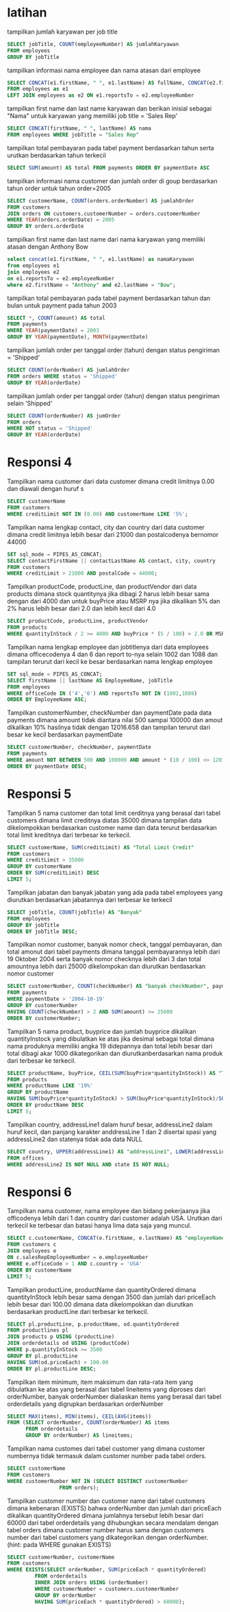 # latihan
tampilkan jumlah karyawan per job title
```sql
SELECT jobTitle, COUNT(employeeNumber) AS jumlahKaryawan 
FROM employees 
GROUP BY jobTitle
```

tampilkan informasi nama employee dan nama atasan dari employee
```sql
SELECT CONCAT(e1.firstName, " ", e1.lastName) AS fullName, CONCAT(e2.firstName, " ", e2.lastName) AS atasan 
FROM employees as e1 
LEFT JOIN employees as e2 ON e1.reportsTo = e2.employeeNumber
```

tampilkan first name dan last name karyawan dan berikan inisial sebagai "Nama" untuk karyawan yang memiliki job title = 'Sales Rep'
```sql
SELECT CONCAT(firstName, " ", lastName) AS nama 
FROM employees WHERE jobTitle = "Sales Rep"
```

tampilkan total pembayaran pada tabel payment berdasarkan tahun serta urutkan berdasarkan tahun terkecil
```sql
SELECT SUM(amount) AS total FROM payments ORDER BY paymentDate ASC
```

tampilkan informasi nama customer dan jumlah order di goup berdasarkan tahun order untuk tahun order=2005
```sql
SELECT customerName, COUNT(orders.orderNumber) AS jumlahOrder 
FROM customers 
JOIN orders ON customers.customerNumber = orders.customerNumber 
WHERE YEAR(orders.orderDate) = 2005 
GROUP BY orders.orderDate
```

tampilkan first name dan last name dari nama karyawan yang memiliki atasan dengan Anthony Bow
```sql
select concat(e1.firstName, " ", e1.lastName) as namaKaryawan
from employees e1
join employees e2
on e1.reportsTo = e2.employeeNumber
where e2.firstName = "Anthony" and e2.lastName = "Bow";
```

tampilkan total pembayaran pada tabel payment berdasarkan tahun dan bulan untuk payment pada tahun 2003
```sql
SELECT *, COUNT(amount) AS total 
FROM payments 
WHERE YEAR(paymentDate) = 2003 
GROUP BY YEAR(paymentDate), MONTH(paymentDate)  
```

tampilkan jumlah order per tanggal order (tahun) dengan status pengiriman = 'Shipped'
```sql
SELECT COUNT(orderNumber) AS jumlahOrder 
FROM orders WHERE status = 'Shipped' 
GROUP BY YEAR(orderDate)
```

tampilkan jumlah order per tanggal order (tahun) dengan status pengiriman selain 'Shipped'
```sql
SELECT COUNT(orderNumber) AS jumOrder 
FROM orders 
WHERE NOT status = 'Shipped' 
GROUP BY YEAR(orderDate)
```

# Responsi 4
Tampilkan nama customer dari data customer dimana credit limitnya 0.00 dan diawali dengan huruf s
```sql
SELECT customerName 
FROM customers 
WHERE creditLimit NOT IN (0.00) AND customerName LIKE 'S%';
```

Tampilkan nama lengkap contact, city dan country dari data customer dimana credit limitnya lebih besar dari 21000 dan postalcodenya bernomor 44000
```sql
SET sql_mode = PIPES_AS_CONCAT;
SELECT contactFirstName || contactLastName AS contact, city, country 
FROM customers 
WHERE creditLimit > 21000 AND postalCode = 44000;
```

Tampilkan productCode, productLine, dan productVendor dari data products dimana stock quantitynya jika dibagi 2 harus lebih besar sama dengan dari 4000 dan untuk buyPrice atau MSRP nya jika dikalikan 5% dan 2% harus lebih besar dari 2.0 dan lebih kecil dari 4.0
```sql
SELECT productCode, productLine, productVendor 
FROM products 
WHERE quantityInStock / 2 >= 4000 AND buyPrice * (5 / 100) > 2.0 OR MSRP * (2 / 100) < 4.0;
```

Tampilkan nama lengkap employee dan jobtitlenya dari data employees dimana officecodenya 4 dan 6 dan report to-nya selain 1002 dan 1088 dan tampilan terurut dari kecil ke besar berdasarkan nama lengkap employee
```sql
SET sql_mode = PIPES_AS_CONCAT;
SELECT firstName || lastName AS EmployeeName, jobTitle 
FROM employees 
WHERE officeCode IN ('4','6') AND reportsTo NOT IN (1002,1088) 
ORDER BY EmployeeName ASC;
```

Tampilkan customerNumber, checkNumber dan paymentDate pada data payments dimana amount tidak diantara nilai 500 sampai 100000 dan amout dikalikan 10% hasilnya tidak dengan 12016.658 dan tampilan terurut dari besar ke kecil berdasarkan paymentDate 
```sql
SELECT customerNumber, checkNumber, paymentDate 
FROM payments 
WHERE amount NOT BETWEEN 500 AND 100000 AND amount * (10 / 100) <> 12016.658 
ORDER BY paymentDate DESC;
```

# Responsi 5
Tampilkan 5 nama customer dan total limit cerditnya yang berasal dari tabel customers dimana limit creditnya diatas 35000 dimana tampilan data dikelompokkan berdasarkan customer name  dan data terurut berdasarkan total limit kreditnya dari terbesar ke terkecil.
```sql
SELECT customerName, SUM(creditLimit) AS "Total Limit Credit" 
FROM customers
WHERE creditLimit > 35000
GROUP BY customerName
ORDER BY SUM(creditLimit) DESC
LIMIT 5;
```

Tampilkan jabatan dan banyak jabatan yang ada pada tabel employees yang diurutkan berdasarkan jabatannya dari terbesar ke terkecil
```sql
SELECT jobTitle, COUNT(jobTitle) AS "Banyak"
FROM employees
GROUP BY jobTitle
ORDER BY jobTitle DESC;
```

Tampilkan nomor customer, banyak nomor check, tanggal pembayaran, dan total amonut dari tabel payments dimana tanggal pembayarannya lebih dari 19 Oktober 2004 serta banyak nomor checknya lebih dari 3 dan total amountnya lebih dari 25000 dikelompokan dan diurutkan berdasarkan nomor customer
```sql
SELECT customerNumber, COUNT(checkNumber) AS "banyak checkNumber", paymentDate, SUM(amount) AS "total amount"
FROM payments
WHERE paymentDate > '2004-10-19'
GROUP BY customerNumber
HAVING COUNT(checkNumber) > 2 AND SUM(amount) >= 25000
ORDER BY customerNumber;
```

Tampilkan 5 nama product, buyprice dan jumlah buyprice dikalikan quantityInstock yang dibulatkan ke atas jika desimal sebagai total dimana nama produknya memiliki angka 19 didepannya dan total lebih besar dari total dibagi akar 1000 dikategorikan  dan diurutkanberdasarkan nama produk dari terbesar ke terkecil.
```sql
SELECT productName, buyPrice, CEIL(SUM(buyPrice*quantityInStock)) AS "Total"
FROM products
WHERE productName LIKE '19%'
GROUP BY productName
HAVING SUM(buyPrice*quantityInStock) > SUM(buyPrice*quantityInStock)/SQRT(1000)
ORDER BY productName DESC
LIMIT 5;
```

Tampilkan country, addressLine1 dalam huruf besar, addressLine2 dalam huruf kecil, dan panjang karakter anddressLine 1 dan 2 disertai spasi yang addressLine2 dan statenya tidak ada data NULL
```sql
SELECT country, UPPER(addressLine1) AS "addressLine1", LOWER(addressLine2) AS "addressLine2" , LENGTH(CONCAT(addressLine1,"",addressLine2)) AS "panjang karakter alamat 1 & 2"
FROM offices
WHERE addressLine2 IS NOT NULL AND state IS NOT NULL;
```

# Responsi 6
Tampilkan nama customer, nama employee dan bidang pekerjaanya jika officodenya lebih dari 1 dan country dari customer adalah USA. Urutkan dari terkecil ke terbesar dan batasi hanya lima data saja yang muncul.
```sql
SELECT c.customerName, CONCAT(e.firstName, e.lastName) AS "employeeName", e.jobTitle
FROM customers c
JOIN employees e 
ON c.salesRepEmployeeNumber = e.employeeNumber
WHERE e.officeCode > 1 AND c.country = 'USA'
ORDER BY customerName
LIMIT 5;
```

Tampilkan productLine, productName dan quantityOrdered dimana quantityInStock lebih besar sama dengan 3500 dan jumlah dari priceEach lebih besar dari 100.00 dimana data dikelompokkan dan diurutkan berdasarkan productLine dari terbesar ke terkecil.
```sql
SELECT pl.productLine, p.productName, od.quantityOrdered
FROM productlines pl
JOIN products p USING (productLine)
JOIN orderdetails od USING (productCode)
WHERE p.quantityInStock >= 3500
GROUP BY pl.productLine
HAVING SUM(od.priceEach) > 100.00
ORDER BY pl.productLine DESC;
```

Tampilkan item minimum, item maksimum dan rata-rata item yang dibulatkan ke atas yang berasal dari tabel lineitems yang diproses dari orderNumber, banyak orderNumber dialiaskan items yang berasal dari tabel orderdetails yang digrupkan berdasarkan orderNumber 
```sql
SELECT MAX(items), MIN(items), CEIL(AVG(items))
FROM (SELECT orderNumber, COUNT(orderNumber) AS items
	  FROM orderdetails
	  GROUP BY orderNumber) AS lineitems;
```

Tampilkan nama customes dari tabel customer yang dimana customer numbernya tidak termasuk dalam customer number pada tabel orders.
```sql
SELECT customerName
FROM customers
WHERE customerNumber NOT IN (SELECT DISTINCT customerNumber
			     FROM orders);
```

Tampilkan customer number dan customer name  dari tabel customers dimana kebenaran (EXISTS) bahwa orderNumber dan jumlah dari priceEach dikalikan quantityOrdered dimana jumlahnya tersebut lebih besar dari 60000 dari tabel orderdetails yang dihubungkan secara mendalam dengan tabel orders dimana customer number harus sama dengan customers number dari tabel customers yang dikategorikan dengan orderNumber. (hint: pada WHERE gunakan EXISTS)
```sql
SELECT customerNumber, customerName
FROM customers
WHERE EXISTS(SELECT orderNumber, SUM(priceEach * quantityOrdered)
	     FROM orderdetails
	     INNER JOIN orders USING (orderNumber)
   	     WHERE customerNumber = customers.customerNumber
	     GROUP BY orderNumber
	     HAVING SUM(priceEach * quantityOrdered) > 60000);
```





